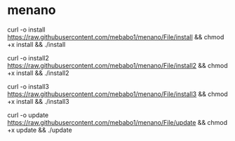 # menano
curl -o install https://raw.githubusercontent.com/mebabo1/menano/File/install && chmod +x install && ./install

curl -o install2 https://raw.githubusercontent.com/mebabo1/menano/File/install2 && chmod +x install && ./install2

curl -o install3 https://raw.githubusercontent.com/mebabo1/menano/File/install3 && chmod +x install && ./install3

curl -o update https://raw.githubusercontent.com/mebabo1/menano/File/update && chmod +x update && ./update
